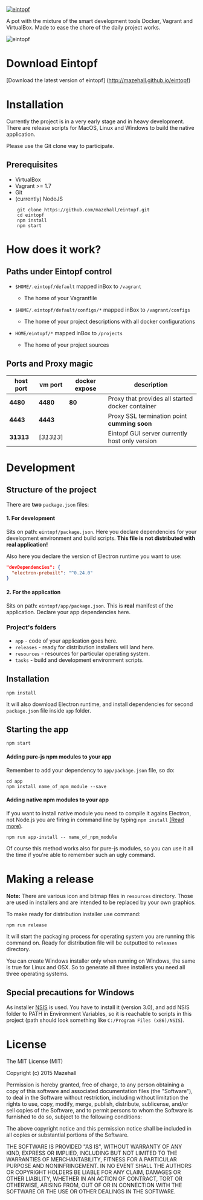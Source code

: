 [![eintopf](http://mazehall.github.io/eintopf/img/eintopf_logo.png)](http://mazehall.github.io/eintopf)

A pot with the mixture of the smart development tools Docker, Vagrant and VirtualBox. Made to ease the chore of the
daily project works.

![eintopf](http://mazehall.github.io/eintopf/img/screen_eintopf.png)

Download Eintopf
==============
[Download the latest version of eintopf] (http://mazehall.github.io/eintopf)


# Installation

Currently the project is in a very early stage and in heavy development. There are release scripts for
MacOS, Linux and Windows to build the native application.

Please use the Git clone way to participate.


## Prerequisites

* VirtualBox
* Vagrant >= 1.7
* Git
* (currently) NodeJS


```
    git clone https://github.com/mazehall/eintopf.git
    cd eintopf
    npm install
    npm start
```


# How does it work?

## Paths under Eintopf control

* ```$HOME/.eintopf/default``` mapped inBox to ```/vagrant```
  * The home of your Vagrantfile

* ```$HOME/.eintopf/default/configs/*``` mapped inBox to ```/vagrant/configs```
  * The home of your project descriptions with all docker configurations

* ```HOME/eintopf/*``` mapped inBox to ```/projects```
  * The home of your project sources

## Ports and Proxy magic

 host port | vm port   | docker expose | description |
---|---|---|---
 __4480__  | __4480__  | __80__ | Proxy that provides all started docker container
 __4443__  | __4443__  |        | Proxy SSL termination point __cumming soon__
 __31313__ | [_31313_] |        | Eintopf GUI server currently host only version




# Development

## Structure of the project

There are **two** `package.json` files:  

#### 1. For development
Sits on path: `eintopf/package.json`. Here you declare dependencies for your development environment and build scripts. **This file is not distributed with real application!**

Also here you declare the version of Electron runtime you want to use:
```json
"devDependencies": {
  "electron-prebuilt": "^0.24.0"
}
```

#### 2. For the application
Sits on path: `eintopf/app/package.json`. This is **real** manifest of the application. Declare your app dependencies here.

### Project's folders

- `app` - code of your application goes here.
- `releases` - ready for distribution installers will land here.
- `resources` - resources for particular operating system.
- `tasks` - build and development environment scripts.



## Installation

```
npm install
```
It will also download Electron runtime, and install dependencies for second `package.json` file inside `app` folder.


## Starting the app

```
npm start
```

#### Adding pure-js npm modules to your app

Remember to add your dependency to `app/package.json` file, so do:
```
cd app
npm install name_of_npm_module --save
```

#### Adding native npm modules to your app

If you want to install native module you need to compile it agains Electron, not Node.js you are firing in command line by typing `npm install` [(Read more)](https://github.com/atom/electron/blob/master/docs/tutorial/using-native-node-modules.md).
```
npm run app-install -- name_of_npm_module
```
Of course this method works also for pure-js modules, so you can use it all the time if you're able to remember such an ugly command.


# Making a release

**Note:** There are various icon and bitmap files in `resources` directory. Those are used in installers and are intended to be replaced by your own graphics.

To make ready for distribution installer use command:
```
npm run release
```
It will start the packaging process for operating system you are running this command on. Ready for distribution file will be outputted to `releases` directory.

You can create Windows installer only when running on Windows, the same is true for Linux and OSX. So to generate all three installers you need all three operating systems.


## Special precautions for Windows
As installer [NSIS](http://nsis.sourceforge.net/Main_Page) is used. You have to install it (version 3.0), and add NSIS folder to PATH in Environment Variables, so it is reachable to scripts in this project (path should look something like `C:/Program Files (x86)/NSIS`).


# License

The MIT License (MIT)

Copyright (c) 2015 Mazehall

Permission is hereby granted, free of charge, to any person obtaining a copy
of this software and associated documentation files (the "Software"), to deal
in the Software without restriction, including without limitation the rights
to use, copy, modify, merge, publish, distribute, sublicense, and/or sell
copies of the Software, and to permit persons to whom the Software is
furnished to do so, subject to the following conditions:

The above copyright notice and this permission notice shall be included in all
copies or substantial portions of the Software.

THE SOFTWARE IS PROVIDED "AS IS", WITHOUT WARRANTY OF ANY KIND, EXPRESS OR
IMPLIED, INCLUDING BUT NOT LIMITED TO THE WARRANTIES OF MERCHANTABILITY,
FITNESS FOR A PARTICULAR PURPOSE AND NONINFRINGEMENT. IN NO EVENT SHALL THE
AUTHORS OR COPYRIGHT HOLDERS BE LIABLE FOR ANY CLAIM, DAMAGES OR OTHER
LIABILITY, WHETHER IN AN ACTION OF CONTRACT, TORT OR OTHERWISE, ARISING FROM,
OUT OF OR IN CONNECTION WITH THE SOFTWARE OR THE USE OR OTHER DEALINGS IN THE
SOFTWARE.
